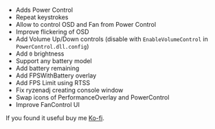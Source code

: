 - Adds Power Control
- Repeat keystrokes
- Allow to control OSD and Fan from Power Control
- Improve flickering of OSD
- Add Volume Up/Down controls (disable with `EnableVolumeControl` in `PowerControl.dll.config`)
- Add `0` brightness
- Support any battery model
- Add battery remaining
- Add FPSWithBattery overlay
- Add FPS Limit using RTSS
- Fix ryzenadj creating console window
- Swap icons of PerformanceOverlay and PowerControl
- Improve FanControl UI

If you found it useful buy me [Ko-fi](https://ko-fi.com/ayufan).
